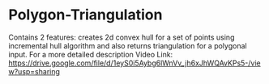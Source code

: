 # Polygon-Triangulation
Contains 2 features: creates 2d convex hull for a set of points using incremental hull algorithm and also returns triangulation 
for a polygonal input.
For a more detailed description 
Video Link: https://drive.google.com/file/d/1eyS0i5Aybg6lWnVv_jh6xJhWQAvKPs5-/view?usp=sharing
